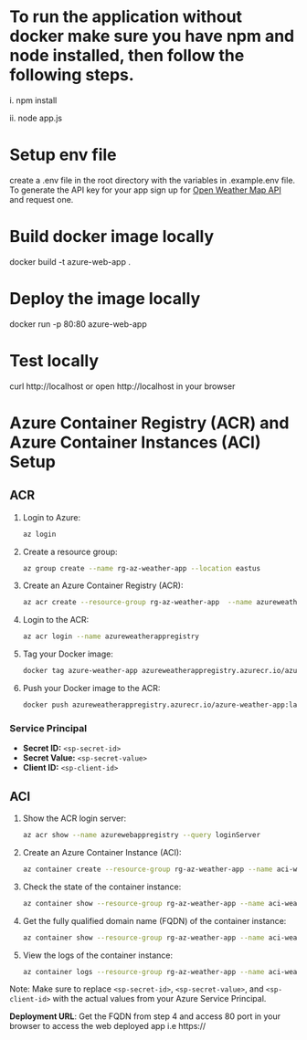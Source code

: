 # To run the application without docker make sure you have npm and node installed, then follow the following steps.

i. npm install

ii. node app.js

# Setup env file

create a .env file in the root directory with the variables in .example.env file. To generate the API key for your app sign up for [Open Weather Map API](https://openweathermap.org/api) and request one.

# Build docker image locally

docker build -t azure-web-app .

# Deploy the image locally
docker run -p 80:80 azure-web-app

# Test locally

curl http://localhost or open http://localhost in your browser


# Azure Container Registry (ACR) and Azure Container Instances (ACI) Setup

## ACR

1. Login to Azure:
    ```sh
    az login
    ```

2. Create a resource group:
    ```sh
    az group create --name rg-az-weather-app --location eastus
    ```

3. Create an Azure Container Registry (ACR):
    ```sh
    az acr create --resource-group rg-az-weather-app  --name azureweatherappregistry --sku Basic
    ```

4. Login to the ACR:
    ```sh
    az acr login --name azureweatherappregistry
    ```

5. Tag your Docker image:
    ```sh
    docker tag azure-weather-app azureweatherappregistry.azurecr.io/azure-weather-app:latest
    ```

6. Push your Docker image to the ACR:
    ```sh
    docker push azureweatherappregistry.azurecr.io/azure-weather-app:latest
    ```

### Service Principal

- **Secret ID:** `<sp-secret-id>`
- **Secret Value:** `<sp-secret-value>`
- **Client ID:** `<sp-client-id>`

## ACI

1. Show the ACR login server:
    ```sh
    az acr show --name azurewebappregistry --query loginServer
    ```

2. Create an Azure Container Instance (ACI):
    ```sh
    az container create --resource-group rg-az-weather-app --name aci-weather-app --image azureweatherappregistry.azurecr.io/azure-weather-app:latest --cpu 1 --memory 1 --registry-login-server azureweatherappregistry.azurecr.io --registry-username <sp-client-id> --registry-password <sp-secret-value> --ip-address Public --dns-name-label azurewebappcontainer --ports 80
    ```

3. Check the state of the container instance:
    ```sh
    az container show --resource-group rg-az-weather-app --name aci-weather-app --query instanceView.state
    ```

4. Get the fully qualified domain name (FQDN) of the container instance:
    ```sh
    az container show --resource-group rg-az-weather-app --name aci-weather-app --query ipAddress.fqdn
    ```

5. View the logs of the container instance:
    ```sh
    az container logs --resource-group rg-az-weather-app --name aci-weather-app
    ```

Note: Make sure to replace `<sp-secret-id>`, `<sp-secret-value>`, and `<sp-client-id>` with the actual values from your Azure Service Principal.

**Deployment URL**: Get the FQDN from step 4 and access 80 port in your browser to access the web deployed app i.e https://<FQDN>
